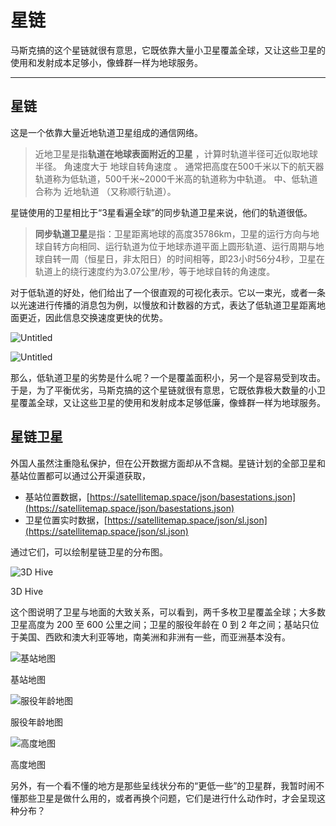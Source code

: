 # 星链

马斯克搞的这个星链就很有意思，它既依靠大量小卫星覆盖全球，又让这些卫星的使用和发射成本足够小，像蜂群一样为地球服务。

---

## 星链

这是一个依靠大量近地轨道卫星组成的通信网络。

> 近地卫星是指**轨道在地球表面附近的卫星**
，计算时轨道半径可近似取地球半径。 角速度大于 地球自转角速度 。 通常把高度在500千米以下的航天器轨道称为低轨道，500千米~2000千米高的轨道称为中轨道。 中、低轨道合称为 近地轨道 （又称顺行轨道）。
> 

星链使用的卫星相比于“3星看遍全球”的同步轨道卫星来说，他们的轨道很低。

> **同步轨道卫星**是指：卫星距离地球的高度35786km，卫星的运行方向与地球自转方向相同、运行轨道为位于地球赤道平面上圆形轨道、运行周期与地球自转一周（恒星日，非太阳日）的时间相等，即23小时56分4秒，卫星在轨道上的绕行速度约为3.07公里/秒，等于地球自转的角速度。
> 

对于低轨道的好处，他们给出了一个很直观的可视化表示。它以一束光，或者一条以光速进行传播的消息包为例，以慢放和计数器的方式，表达了低轨道卫星距离地面更近，因此信息交换速度更快的优势。

![Untitled](%E6%98%9F%E9%93%BE%20dede9c08c02e47c698bdd2835d53261c/Untitled.png)

![Untitled](%E6%98%9F%E9%93%BE%20dede9c08c02e47c698bdd2835d53261c/Untitled%201.png)

那么，低轨道卫星的劣势是什么呢？一个是覆盖面积小，另一个是容易受到攻击。于是，为了平衡优劣，马斯克搞的这个星链就很有意思，它既依靠极大数量的小卫星覆盖全球，又让这些卫星的使用和发射成本足够低廉，像蜂群一样为地球服务。

## 星链卫星

外国人虽然注重隐私保护，但在公开数据方面却从不含糊。星链计划的全部卫星和基站位置都可以通过公开渠道获取，

- 基站位置数据，[https://satellitemap.space/json/basestations.json](https://satellitemap.space/json/basestations.json)
- 卫星位置实时数据，[https://satellitemap.space/json/sl.json](https://satellitemap.space/json/sl.json)

通过它们，可以绘制星链卫星的分布图。

![3D Hive](%E6%98%9F%E9%93%BE%20dede9c08c02e47c698bdd2835d53261c/Untitled%202.png)

3D Hive

这个图说明了卫星与地面的大致关系，可以看到，两千多枚卫星覆盖全球；大多数卫星高度为 200 至 600 公里之间；卫星的服役年龄在 0 到 2 年之间；基站只位于美国、西欧和澳大利亚等地，南美洲和非洲有一些，而亚洲基本没有。

![基站地图](%E6%98%9F%E9%93%BE%20dede9c08c02e47c698bdd2835d53261c/newplot_(18).png)

基站地图

![服役年龄地图](%E6%98%9F%E9%93%BE%20dede9c08c02e47c698bdd2835d53261c/Untitled%203.png)

服役年龄地图

![高度地图](%E6%98%9F%E9%93%BE%20dede9c08c02e47c698bdd2835d53261c/newplot_(17).png)

高度地图

另外，有一个看不懂的地方是那些呈线状分布的“更低一些”的卫星群，我暂时闹不懂那些卫星是做什么用的，或者再换个问题，它们是进行什么动作时，才会呈现这种分布？